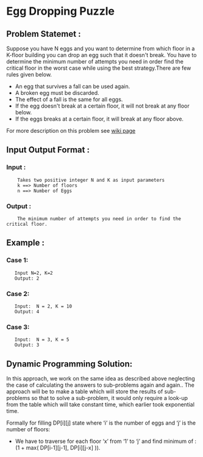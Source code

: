 # Egg Dropping Puzzle

## Problem Statemet : 
Suppose you have N eggs and you want to determine from which floor in a K-floor building you can drop an egg such that it doesn't break. You have to determine the minimum number of attempts you need in order find the critical floor in the worst case while using the best strategy.There are few rules given below. 

  - An egg that survives a fall can be used again.
  - A broken egg must be discarded.
  - The effect of a fall is the same for all eggs.
  - If the egg doesn't break at a certain floor, it will not break at any floor below.
  - If the eggs breaks at a certain floor, it will break at any floor above.
  
For more description on this problem see [wiki page](https://en.wikipedia.org/wiki/Dynamic_programming#Egg_dropping_puzzle)

## Input Output Format :
   ### Input : 
        Takes two positive integer N and K as input parameters
        k ==> Number of floors
        n ==> Number of Eggs
   ### Output :
        The minimum number of attempts you need in order to find the critical floor.
        
## Example :
   ### Case 1:
       Input N=2, K=2
       Output: 2
   ### Case 2:
       Input:  N = 2, K = 10
       Output: 4
       
   ### Case 3:
       Input:  N = 3, K = 5
       Output: 3
       
## Dynamic Programming Solution:
In this approach, we work on the same idea as described above neglecting the case of calculating the answers to sub-problems again and again.. The approach will be to make a table which will store the results of sub-problems so that to solve a sub-problem, it would only require a look-up from the table which will take constant time, which earlier took exponential time.

Formally for filling DP[i][j] state where ‘i’ is the number of eggs and ‘j’ is the number of floors:
   - We have to traverse for each floor ‘x’ from ‘1’ to ‘j’ and find minimum of : (1 + max( DP[i-1][j-1], DP[i][j-x] )).
